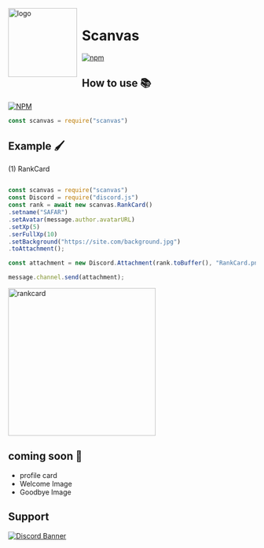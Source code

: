 <img width="140" height="140" align="left" style="float: left; margin: 0 10px 0 0;" alt="logo" src="https://cdn.discordapp.com/attachments/734202298644824064/820939556404330496/Proyek_Baru_186_9C03053.png"/>

# Scanvas
[![npm](https://img.shields.io/npm/v/scanvas)](https://npmjs.org/scanvas)

## How to use 📚
[![NPM](https://nodei.co/npm/scanvas.png)](https://npmjs.org/package/scanvas)
```js 
const scanvas = require("scanvas")
```

## Example 🖌
(1) RankCard️
```js 

const scanvas = require("scanvas")
const Discord = require("discord.js")
const rank = await new scanvas.RankCard()
.setname("SAFAR")
.setAvatar(message.author.avatarURL)
.setXp(5)
.serFullXp(10)
.setBackground("https://site.com/background.jpg")
.toAttachment();

const attachment = new Discord.Attachment(rank.toBuffer(), "RankCard.png");

message.channel.send(attachment);

```
<img src="https://cdn.discordapp.com/attachments/734202298644824064/820960536715460628/rank-card.png" width="300px" alt="rankcard">

## coming soon 📂
- profile card 
- Welcome Image 
- Goodbye Image 
## Support 

[![Discord Banner](https://discordapp.com/api/guilds/755614870472360057/widget.png?style=banner2)](https://discord.gg/gyjwv3RHky)

